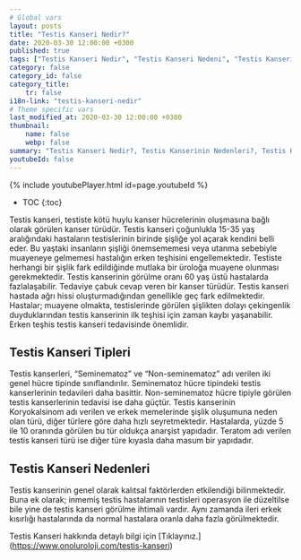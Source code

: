 ```yaml
---
# Global vars
layout: posts
title: "Testis Kanseri Nedir?"
date: 2020-03-30 12:00:00 +0300
published: true
tags: ["Testis Kanseri Nedir", "Testis Kanseri Nedeni", "Testis Kanseri Belirti", "Testis Kanseri Tipleri", "Testis Kanseri Teşhis", "Testis Kanseri Evre", "Testis Kanseri Tedavi", "Testis Kanseri Kemoterapi", "Testis Kanseri Sperm Bankası", "Testis Kanseri Sonrası Sertleşme Sorunu" , "Testis kanseri" , "Testis kanseri ameliyatı"]
category: false
category_id: false
category_title:
    tr: false
i18n-link: "testis-kanseri-nedir"
# Theme specific vars
last_modified_at: 2020-03-30 12:00:00 +0300
thumbnail:
    name: false
    webp: false
summary: "Testis Kanseri Nedir?, Testis Kanserinin Nedenleri?, Testis Kanseri Belirtileri, Testis Kanseri Tipleri, Testis Kanseri Teşhisi, Testis Kanseri Evreleri, Testis Kanseri Tedavisi, Testis Kanseri Sonrası Kemoterapi, Testis Kanserinde Sperm Bankası Uygulaması, Testis Kanseri Sonrası Sertleşme Sorunu"
youtubeId: false
---
```

{% include youtubePlayer.html id=page.youtubeId %}

* TOC
{:toc}

Testis kanseri, testiste kötü huylu kanser hücrelerinin oluşmasına bağlı olarak görülen kanser türüdür. Testis kanseri çoğunlukla 15-35 yaş aralığındaki hastaların testislerinin birinde şişliğe yol açarak kendini belli eder. Bu yaştaki insanların şişliği önemsememesi veya utanma sebebiyle muayeneye gelmemesi hastalığın erken teşhisini engellemektedir. Testiste herhangi bir şişlik fark edildiğinde mutlaka bir üroloğa muayene olunması gerekmektedir. Testis kanserinin görülme oranı 60 yaş üstü hastalarda fazlalaşabilir. Tedaviye çabuk cevap veren bir kanser türüdür. Testis kanseri hastada ağrı hissi oluşturmadığından genellikle geç fark edilmektedir. Hastalar; muayene olmakta, testislerinde görülen şişlikten dolayı çekingenlik duyduklarından testis kanserinin ilk teşhisi için zaman kaybı yaşanabilir. Erken teşhis testis kanseri tedavisinde önemlidir.

## Testis Kanseri Tipleri

Testis kanserleri, “Seminematoz” ve “Non-seminematoz” adı verilen iki genel hücre tipinde sınıflandırılır. Seminematoz hücre tipindeki testis kanserlerinin tedavileri daha basittir. Non-seminematoz hücre tipiyle görülen testis kanserlerinin tedavisi ise daha güçtür. Testis kanserinin Koryokalsinom adı verilen ve erkek memelerinde şişlik oluşumuna neden olan türü, diğer türlere göre daha hızlı seyretmektedir. Hastalarda, yüzde 5 ile 10 oranında görülen bu tür oldukça anarşist yapıdadır. Teratom adı verilen testis kanseri türü ise diğer türe kıyasla daha masum bir yapıdadır.

## Testis Kanseri Nedenleri

Testis kanserinin genel olarak kalıtsal faktörlerden etkilendiği bilinmektedir. Buna ek olarak; inmemiş testis hastalarının testisleri operasyon ile düzeltilse bile yine de testis kanseri görülme ihtimali vardır. Aynı zamanda ileri erkek kısırlığı hastalarında da normal hastalara oranla daha fazla görülmektedir.

Testis Kanseri hakkında detaylı bilgi için [Tıklayınız.] (https://www.onoluroloji.com/testis-kanseri)
